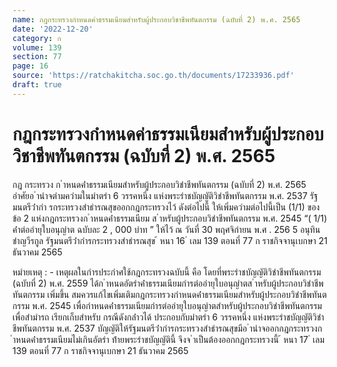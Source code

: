 ```yaml
---
name: กฎกระทรวงกำหนดค่าธรรมเนียมสำหรับผู้ประกอบวิชาชีพทันตกรรม (ฉบับที่ 2) พ.ศ. 2565
date: '2022-12-20'
category: ก
volume: 139
section: 77
page: 16
source: 'https://ratchakitcha.soc.go.th/documents/17233936.pdf'
draft: true
---
```


# กฎกระทรวงกำหนดค่าธรรมเนียมสำหรับผู้ประกอบวิชาชีพทันตกรรม (ฉบับที่ 2) พ.ศ. 2565

กฎ กระทรวง ก ําหนดค่ําธรรมเนียมสําหรับผู้ประกอบวิชําชีพทันตกรรม (ฉบับที่ 2) พ.ศ. 2565 อําศัยอ ํานําจตํามควํามในมําตรํา 6 วรรคหนึ่ง แห่งพระรําชบัญญัติวิชําชีพทันตกรรม พ.ศ. 2537 รัฐมนตรีว่ํากํา รกระทรวงสําธํารณสุขออกกฎกระทรวงไว้ ดังต่อไปนี้ ให้เพิ่มควํามต่อไปนี้เป็น (1/1) ของข้อ 2 แห่งกฎกระทรวงก ําหนดค่ําธรรมเนียม ส ําหรับผู้ประกอบวิชําชีพทันตกรรม พ.ศ. 2545 “( 1/1) ค่ําต่ออํายุใบอนุญําต ฉบับละ 2 , 000 บําท ” ให้ไว้ ณ วันที่ 30 พฤศจิกํายน พ.ศ . 256 5 อนุทิน ชําญวีรกูล รัฐมนตรีว่ํากํารกระทรวงสําธํารณสุข ้ หนา 16 ่ เลม 139 ตอนที่ 77 ก ราชกิจจานุเบกษา 21 ธันวาคม 2565

หมํายเหตุ : - เหตุผลในกํารประกําศใช้กฎกระทรวงฉบับนี้ คือ โดยที่พระรําชบัญญัติวิชําชีพทันตกรรม (ฉบับที่ 2) พ.ศ. 2559 ได้ก ําหนดอัตรําค่ําธรรมเนียมกํารต่ออํายุใบอนุญําตส ําหรับผู้ประกอบวิชําชีพทันตกรรม เพิ่มขึ้น สมควรแก้ไขเพิ่มเติมกฎกระทรวงกําหนดค่ําธรรมเนียมสําหรับผู้ประกอบวิชําชีพทันตกรรม พ.ศ. 2545 เพื่อกําหนดค่ําธรรมเนียมกํารต่ออํายุใบอนุญําตสําหรับผู้ประกอบวิชําชีพทันตกรรมเพื่อสํามํารถ เรียกเก็บสําหรับ กรณีดังกล่ําวได้ ประกอบกับมําตรํา 6 วรรคหนึ่ง แห่งพระรําชบัญญัติวิชําชีพทันตกรรม พ.ศ. 2537 บัญญัติให้รัฐมนตรีว่ํากํารกระทรวงสําธํารณสุขมีอ ํานําจออกกฎกระทรวงก ําหนดค่ําธรรมเนียมไม่เกินอัตรํา ท้ํายพระรําชบัญญัตินี้ จึงจ ําเป็นต้องออกกฎกระทรวงนี้ ้ หนา 17 ่ เลม 139 ตอนที่ 77 ก ราชกิจจานุเบกษา 21 ธันวาคม 2565
